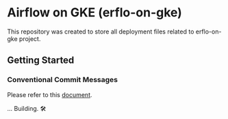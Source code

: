 # Airflow on GKE (erflo-on-gke)

This repository was created to store all deployment files related to erflo-on-gke project.

## Getting Started

### Conventional Commit Messages
Please refer to this [document](https://gist.github.com/qoomon/5dfcdf8eec66a051ecd85625518cfd13).

... Building. 🛠️
